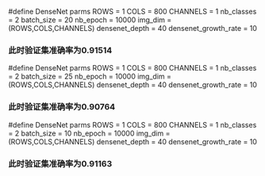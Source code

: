 #define DenseNet parms
ROWS = 1
COLS = 800
CHANNELS = 1
nb_classes = 2
batch_size = 20
nb_epoch = 10000
img_dim = (ROWS,COLS,CHANNELS)
densenet_depth = 40
densenet_growth_rate = 10

### 此时验证集准确率为0.91514

#define DenseNet parms
ROWS = 1
COLS = 800
CHANNELS = 1
nb_classes = 2
batch_size = 25
nb_epoch = 10000
img_dim = (ROWS,COLS,CHANNELS)
densenet_depth = 40
densenet_growth_rate = 10

### 此时验证集准确率为0.90764

#define DenseNet parms
ROWS = 1
COLS = 800
CHANNELS = 1
nb_classes = 2
batch_size = 10
nb_epoch = 10000
img_dim = (ROWS,COLS,CHANNELS)
densenet_depth = 40
densenet_growth_rate = 10

### 此时验证集准确率为0.91163